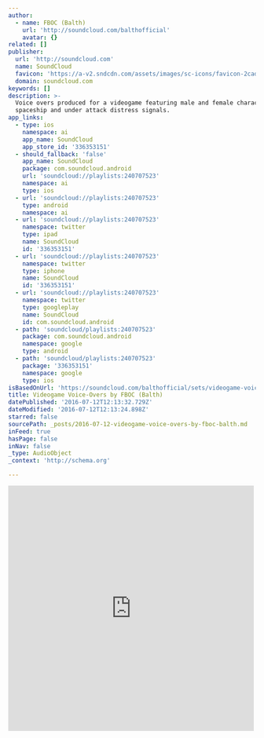 ```yaml
---
author:
  - name: FBOC (Balth)
    url: 'http://soundcloud.com/balthofficial'
    avatar: {}
related: []
publisher:
  url: 'http://soundcloud.com'
  name: SoundCloud
  favicon: 'https://a-v2.sndcdn.com/assets/images/sc-icons/favicon-2cadd14b.ico'
  domain: soundcloud.com
keywords: []
description: >-
  Voice overs produced for a videogame featuring male and female characters, AI
  spaceship and under attack distress signals.
app_links:
  - type: ios
    namespace: ai
    app_name: SoundCloud
    app_store_id: '336353151'
  - should_fallback: 'false'
    app_name: SoundCloud
    package: com.soundcloud.android
    url: 'soundcloud://playlists:240707523'
    namespace: ai
    type: ios
  - url: 'soundcloud://playlists:240707523'
    type: android
    namespace: ai
  - url: 'soundcloud://playlists:240707523'
    namespace: twitter
    type: ipad
    name: SoundCloud
    id: '336353151'
  - url: 'soundcloud://playlists:240707523'
    namespace: twitter
    type: iphone
    name: SoundCloud
    id: '336353151'
  - url: 'soundcloud://playlists:240707523'
    namespace: twitter
    type: googleplay
    name: SoundCloud
    id: com.soundcloud.android
  - path: 'soundcloud/playlists:240707523'
    package: com.soundcloud.android
    namespace: google
    type: android
  - path: 'soundcloud/playlists:240707523'
    package: '336353151'
    namespace: google
    type: ios
isBasedOnUrl: 'https://soundcloud.com/balthofficial/sets/videogame-voice-overs'
title: Videogame Voice-Overs by FBOC (Balth)
datePublished: '2016-07-12T12:13:32.729Z'
dateModified: '2016-07-12T12:13:24.898Z'
starred: false
sourcePath: _posts/2016-07-12-videogame-voice-overs-by-fboc-balth.md
inFeed: true
hasPage: false
inNav: false
_type: AudioObject
_context: 'http://schema.org'

---
```

<iframe src="https://cdn.embedly.com/widgets/media.html?src=https%3A%2F%2Fw.soundcloud.com%2Fplayer%2F%3Fvisual%3Dtrue%26url%3Dhttp%253A%252F%252Fapi.soundcloud.com%252Fplaylists%252F240707523%26show_artwork%3Dtrue&amp;url=https%3A%2F%2Fsoundcloud.com%2Fbalthofficial%2Fsets%2Fvideogame-voice-overs&amp;image=http%3A%2F%2Fa1.sndcdn.com%2Fimages%2Ffb_placeholder.png%3F1467964976&amp;key=b7d04c9b404c499eba89ee7072e1c4f7&amp;type=text%2Fhtml&amp;schema=soundcloud" width="500" height="500" scrolling="no" frameborder="0" allowfullscreen="" style=""></iframe>